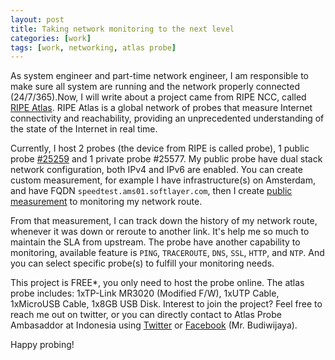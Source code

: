 ```yaml
---
layout: post
title: Taking network monitoring to the next level
categories: [work]
tags: [work, networking, atlas probe] 
---
```


As system engineer and part-time network engineer, I am responsible to make sure all system are running and the network properly connected (24/7/365).Now, I will write about a project came from RIPE NCC, called [RIPE Atlas](https://atlas.ripe.net/about/). RIPE Atlas is a global network of probes that measure Internet connectivity and reachability, providing an unprecedented understanding of the state of the Internet in real time.

Currently, I host 2 probes (the device from RIPE is called probe), 1 public probe [#25259](https://atlas.ripe.net/probes/25259/) and 1 private probe #25577. My public probe have dual stack network configuration, both IPv4 and IPv6 are enabled. You can create custom measurement, for example I have infrastructure(s) on Amsterdam, and have FQDN `speedtest.ams01.softlayer.com`, then I create [public measurement](https://atlas.ripe.net/measurements/4434917/#!probes) to monitoring my network route.

From that measurement, I can track down the history of my network route, whenever it was down or reroute to another link. It's help me so much to maintain the SLA from upstream. The probe have another capability to monitoring, available feature is `PING`, `TRACEROUTE`, `DNS`, `SSL`, `HTTP`, and `NTP`. And you can select specific probe(s) to fulfill your monitoring needs.

This project is FREE\*, you only need to host the probe online. The atlas probe includes: 1xTP-Link MR3020 (Modified F/W), 1xUTP Cable, 1xMicroUSB Cable, 1x8GB USB Disk. Interest to join the project? Feel free to reach me out on twitter, or you can directly contact to Atlas Probe Ambasaddor at Indonesia using [Twitter](https://twitter.com/budiwijaya) or [Facebook](https://www.facebook.com/budiwijaya) (Mr. Budiwijaya).

Happy probing!
